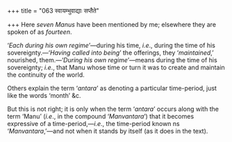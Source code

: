 +++
title = "063 स्वायम्भुवाद्याः सप्तैते"

+++
Here *seven Manus* have been mentioned by me; elsewhere they are spoken
of as *fourteen*.

‘*Each* *during his own regime*’—during his time, *i.e*., during the
time of his sovereignty.—‘*Having called into being*’ the offerings,
they ‘*maintained*,’ nourished, them.—‘*During his own regime*’—means
during the time of his sovereignty; *i.e*., that Manu whose time or turn
it was to create and maintain the continuity of the world.

Others explain the term ‘*antara*’ as denoting a particular time-period,
just like the words ‘month’ &c.

But this is not right; it is only when the term ‘*antara*’ occurs along
with the term ‘Manu’ (*i.e*., in the compound ‘*Manvantara*’) that it
becomes expressive of a time-period,—*i.e*., the time-period known ns
‘*Manvantara*,’—and not when it stands by itself (as it does in the
text).
